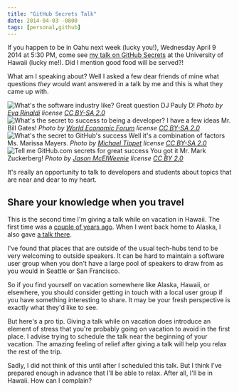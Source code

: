 ```yaml
---
title: "GitHub Secrets Talk"
date: 2014-04-03 -0800
tags: [personal,github]
---
```


If you happen to be in Oahu next week (lucky you!), Wednesday April 9 2014 at 5:30 PM, come see [my talk on GitHub Secrets](http://www.meetup.com/dynamic/events/173981152/) at the University of Hawaii (lucky me!). Did I mention good food will be served?!

What am I speaking about? Well I asked a few dear friends of mine what questions _they_ would want answered in a talk by me and this is what they came up with.

![What's the software industry like?](https://cloud.githubusercontent.com/assets/19977/2610260/006dd4ac-bb84-11e3-9347-dbcace884776.png)
Great question DJ Pauly D! _Photo by [Eva Rinaldi](https://www.flickr.com/people/58820009@N05) license [CC BY-SA 2.0](http://creativecommons.org/licenses/by-sa/2.0/)_
![What's the secret to success to being a developer?](https://cloud.githubusercontent.com/assets/19977/2610261/0245d36a-bb84-11e3-9c01-4080f9584f8a.png)
I have a few ideas Mr. Bill Gates! _Photo by [World Economic Forum](https://www.flickr.com/photos/15237218@N00) license [CC BY-SA 2.0](http://creativecommons.org/licenses/by-sa/2.0/)_
![What's the secret to GitHub's success](https://cloud.githubusercontent.com/assets/19977/2610265/068b1fb6-bb84-11e3-91a9-6b7ce7f68947.png)
Well it's a combination of factors Ms. Marissa Mayers. _Photo by [Michael Tippet](https://www.flickr.com/photos/40040706561@N01/) license [CC BY-SA 2.0](http://creativecommons.org/licenses/by-sa/2.0/)_
![Tell me GitHub.com secrets for great success](https://cloud.githubusercontent.com/assets/19977/2610262/042f3126-bb84-11e3-9b9e-9ee69148ac60.png)
You got it Mr. Mark Zuckerberg! _Photo by [Jason McElWeenie](https://www.flickr.com/photos/99565773@N00) license [CC BY 2.0](http://creativecommons.org/licenses/by/2.0/)_

It's really an opportunity to talk to developers and students about topics that are near and dear to my heart.

## Share your knowledge when you travel

This is the second time I'm giving a talk while on vacation in Hawaii. The first time was a [couple of years ago](https://haacked.com/archive/2012/09/05/git-and-github-talk-in-hawaii.aspx/). When I went back home to Alaska, I also gave [a talk there](https://haacked.com/archive/2013/08/25/alaska-software-community.aspx/).

I've found that places that are outside of the usual tech-hubs tend to be very welcoming to outside speakers. It can be hard to maintain a software user group when you don't have a large pool of speakers to draw from as you would in Seattle or San Francisco.

So if you find yourself on vacation somewhere like Alaska, Hawaii, or elsewhere, you should consider getting in touch with a local user group if you have something interesting to share. It may be your fresh perspective is exactly what they'd like to see.

But here's a pro tip. Giving a talk while on vacation does introduce an element of stress that you're probably going on vacation to avoid in the first place. I advise trying to schedule the talk near the beginning of your vacation. The amazing feeling of relief after giving a talk will help you relax the rest of the trip.

Sadly, I did not think of this until after I scheduled this talk. But I think I've prepared enough in advance that I'll be able to relax. After all, I'll be in Hawaii. How can I complain?
